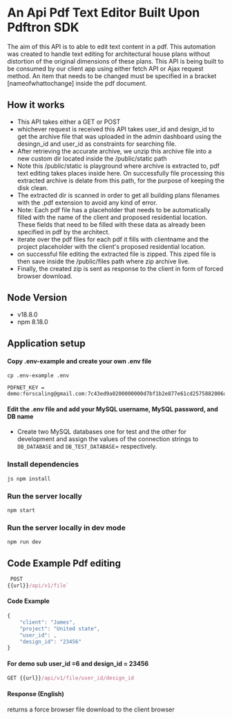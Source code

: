 # An Api Pdf Text Editor Built Upon Pdftron SDK

The aim of this API is to able to edit text content in a pdf. This automation was created to handle text editing for architectural house plans without distortion of the original dimensions of these plans. This API is being built to be consumed by our client app using either fetch API or Ajax request method.
An item that needs to be changed must be specified in a bracket [nameofwhattochange] inside the pdf document.


## How it works
- This API takes either a GET or POST
- whichever request is received this API takes user_id and design_id to get the archive file that was uploaded in the admin dashboard using the desingn_id and user_id as constraints for searching file.
- After retrieving the accurate archive, we unzip this archive file into a new custom dir located inside the /public/static path
- Note this /public/static is playground where archive is extracted to, pdf text editing takes places inside here. On successfully file processing this extracted archive is delate from this path, for the purpose of keeping the disk clean.
- The extracted dir is scanned in order to get all building plans filenames with the .pdf extension to avoid any kind of error.
- Note: Each pdf file has a placeholder that needs to be automatically filled with the name of the client and proposed residential location. These fields that need to be filled with these data as already been specified in pdf by the architect.
- iterate over the pdf files for each pdf it fills with  clientname and the project placeholder with the client's proposed residential location.
- on successful file editing the extracted file is zipped. This ziped file is then save inside the /public/files path where zip archive live.
- Finally, the created zip is sent as response to the client in form of forced browser download.
  

## Node Version
- v18.8.0
- npm 8.18.0

## Application setup

#### Copy .env-example and create your own .env file
```
cp .env-example .env
```
```
PDFNET_KEY = demo:forscaling@gmail.com:7c43ed9a0200000000d7bf1b2e877e61cd2575882006a6bc3b29f7afd8
```

#### Edit the .env file and add your MySQL username, MySQL password, and DB name

- Create two MySQL databases one for test and the other for development and assign the values of the connection strings to `DB_DATABASE` and `DB_TEST_DATABASE`= respectively.

### Install dependencies
```
js npm install
```

### Run the server locally
```
npm start
```

### Run the server locally in dev mode
```
npm run dev
```


## Code Example Pdf editing
```js
 POST
{{url}}/api/v1/file`
```

#### Code Example

```js
{
    "client": "James",
    "project": "United state",
    "user_id": ,
    "design_id": "23456"
}
```

#### For demo sub user_id =6 and design_id = 23456
``` js
GET {{url}}/api/v1/file/user_id/design_id
```

#### Response (English)
returns a force browser file download to the client browser

